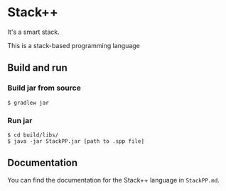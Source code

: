 # Stack++

It's a smart stack.

This is a stack-based programming language

## Build and run

### Build jar from source

````console
$ gradlew jar
````

### Run jar

````console
$ cd build/libs/
$ java -jar StackPP.jar [path to .spp file]
````

## Documentation

You can find the documentation for the Stack++ language in ``StackPP.md``.